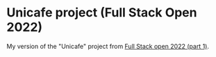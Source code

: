 # Unicafe project (Full Stack Open 2022)

My version of the "Unicafe" project from [Full Stack open 2022 (part 1)](https://fullstackopen.com/en/part1/a_more_complex_state_debugging_react_apps#exercises-1-6-1-14).
